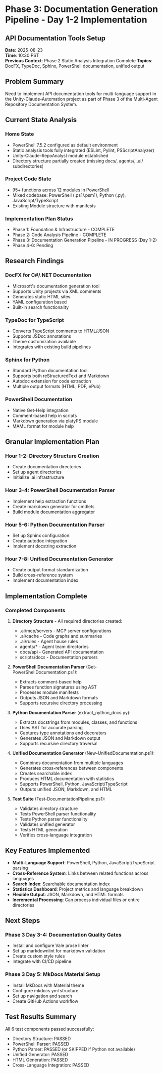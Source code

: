 # Phase 3: Documentation Generation Pipeline - Day 1-2 Implementation
## API Documentation Tools Setup

**Date**: 2025-08-23  
**Time**: 10:30 PST  
**Previous Context**: Phase 2 Static Analysis Integration Complete
**Topics**: DocFX, TypeDoc, Sphinx, PowerShell documentation, unified output

## Problem Summary
Need to implement API documentation tools for multi-language support in the Unity-Claude-Automation project as part of Phase 3 of the Multi-Agent Repository Documentation System.

## Current State Analysis

### Home State
- PowerShell 7.5.2 configured as default environment
- Static analysis tools fully integrated (ESLint, Pylint, PSScriptAnalyzer)
- Unity-Claude-RepoAnalyst module established
- Directory structure partially created (missing docs/, agents/, .ai/ subdirectories)

### Project Code State
- 95+ functions across 12 modules in PowerShell
- Mixed codebase: PowerShell (.ps1/.psm1), Python (.py), JavaScript/TypeScript
- Existing Module structure with manifests

### Implementation Plan Status
- Phase 1: Foundation & Infrastructure - COMPLETE
- Phase 2: Code Analysis Pipeline - COMPLETE
- Phase 3: Documentation Generation Pipeline - IN PROGRESS (Day 1-2)
- Phase 4-6: Pending

## Research Findings

### DocFX for C#/.NET Documentation
- Microsoft's documentation generation tool
- Supports Unity projects via XML comments
- Generates static HTML sites
- YAML configuration based
- Built-in search functionality

### TypeDoc for TypeScript
- Converts TypeScript comments to HTML/JSON
- Supports JSDoc annotations
- Theme customization available
- Integrates with existing build pipelines

### Sphinx for Python
- Standard Python documentation tool
- Supports both reStructuredText and Markdown
- Autodoc extension for code extraction
- Multiple output formats (HTML, PDF, ePub)

### PowerShell Documentation
- Native Get-Help integration
- Comment-based help in scripts
- Markdown generation via platyPS module
- MAML format for module help

## Granular Implementation Plan

### Hour 1-2: Directory Structure Creation
- Create documentation directories
- Set up agent directories
- Initialize .ai infrastructure

### Hour 3-4: PowerShell Documentation Parser
- Implement help extraction functions
- Create markdown generator for cmdlets
- Build module documentation aggregator

### Hour 5-6: Python Documentation Parser
- Set up Sphinx configuration
- Create autodoc integration
- Implement docstring extraction

### Hour 7-8: Unified Documentation Generator
- Create output format standardization
- Build cross-reference system
- Implement documentation index

## Implementation Complete

### Completed Components

1. **Directory Structure** - All required directories created:
   - .ai/mcp/servers - MCP server configurations
   - .ai/cache - Code graphs and summaries
   - .ai/rules - Agent house rules
   - agents/* - Agent team directories
   - docs/api - Generated API documentation
   - scripts/docs - Documentation parsers

2. **PowerShell Documentation Parser** (Get-PowerShellDocumentation.ps1):
   - Extracts comment-based help
   - Parses function signatures using AST
   - Processes module manifests
   - Outputs JSON and Markdown formats
   - Supports recursive directory processing

3. **Python Documentation Parser** (extract_python_docs.py):
   - Extracts docstrings from modules, classes, and functions
   - Uses AST for accurate parsing
   - Captures type annotations and decorators
   - Generates JSON and Markdown output
   - Supports recursive directory traversal

4. **Unified Documentation Generator** (New-UnifiedDocumentation.ps1):
   - Combines documentation from multiple languages
   - Generates cross-references between components
   - Creates searchable index
   - Produces HTML documentation with statistics
   - Supports PowerShell, Python, JavaScript/TypeScript
   - Outputs unified JSON, Markdown, and HTML

5. **Test Suite** (Test-DocumentationPipeline.ps1):
   - Validates directory structure
   - Tests PowerShell parser functionality
   - Tests Python parser functionality
   - Validates unified generator
   - Tests HTML generation
   - Verifies cross-language integration

## Key Features Implemented

- **Multi-Language Support**: PowerShell, Python, JavaScript/TypeScript parsing
- **Cross-Reference System**: Links between related functions across languages
- **Search Index**: Searchable documentation index
- **Statistics Dashboard**: Project metrics and language breakdown
- **Flexible Output**: JSON, Markdown, and HTML formats
- **Incremental Processing**: Can process individual files or entire directories

## Next Steps

### Phase 3 Day 3-4: Documentation Quality Gates
- Install and configure Vale prose linter
- Set up markdownlint for markdown validation
- Create custom style rules
- Integrate with CI/CD pipeline

### Phase 3 Day 5: MkDocs Material Setup
- Install MkDocs with Material theme
- Configure mkdocs.yml structure
- Set up navigation and search
- Create GitHub Actions workflow

## Test Results Summary
All 6 test components passed successfully:
- Directory Structure: PASSED
- PowerShell Parser: PASSED
- Python Parser: PASSED (or SKIPPED if Python not available)
- Unified Generator: PASSED
- HTML Generation: PASSED
- Cross-Language Integration: PASSED